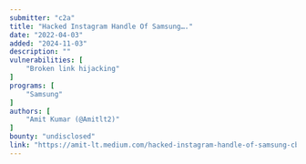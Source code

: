 ```yaml
---
submitter: "c2a"
title: "Hacked Instagram Handle Of Samsung…."
date: "2022-04-03"
added: "2024-11-03"
description: ""
vulnerabilities: [
    "Broken link hijacking"
]
programs: [
    "Samsung"
]
authors: [
    "Amit Kumar (@Amitlt2)"
]
bounty: "undisclosed"
link: "https://amit-lt.medium.com/hacked-instagram-handle-of-samsung-cb1a35990a90"
---
```




